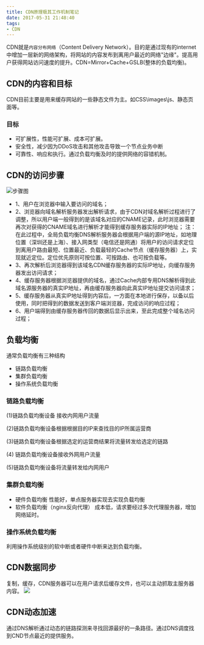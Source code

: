 ```yaml
---
title: CDN原理极其工作机制笔记
date: 2017-05-31 21:48:40
tags:
- CDN
---
```


CDN就是`内容分布网络`（Content Delivery Network）。目的是通过现有的internet中增加一层新的网络架构，将网站的内容发布到离用户最近的网络"边缘"。提高用户获得网站访问速度的提升。CDN=Mirror+Cache+GSLB(整体的负载均衡)。
<!--more-->
## CDN的内容和目标

CDN目前主要是用来缓存网站的一些静态文件为主。如CSS\images\js、静态页面等。
### 目标
* 可扩展性，性能可扩展、成本可扩展。
* 安全性，减少因为DDoS攻击和其他攻击导致一个节点业务中断
* 可靠性、响应和执行。通过负载均衡及时的提供网络的容错机制。

## CDN的访问步骤

![步骤图](http://pic001.cnblogs.com/images/2011/1/2011111514091332.jpg)
* 1、用户在浏览器中输入要访问的域名；
* 2、浏览器向域名解析服务器发出解析请求，由于CDN对域名解析过程进行了调整，所以用户端一般得到的是该域名对应的CNAME记录，此时浏览器需要再次对获得的CNAME域名进行解析才能得到缓存服务器实际的IP地址； 注：在此过程中，全局负载均衡DNS解析服务器会根据用户端的源IP地址，如地理位置（深圳还是上海）、接入网类型（电信还是网通）将用户的访问请求定位到离用户路由最短、位置最近、负载最轻的Cache节点（缓存服务器）上，实现就近定位。定位优先原则可按位置、可按路由、也可按负载等。
* 3、再次解析后浏览器得到该域名CDN缓存服务器的实际IP地址，向缓存服务器发出访问请求；
* 4、缓存服务器根据浏览器提供的域名，通过Cache内部专用DNS解析得到此域名源服务器的真实IP地址，再由缓存服务器向此真实IP地址提交访问请求；
*  5、缓存服务器从真实IP地址得到内容后，一方面在本地进行保存，以备以后使用，同时把得到的数据发送到客户端浏览器，完成访问的响应过程；
* 6、用户端得到由缓存服务器传回的数据后显示出来，至此完成整个域名访问过程；

## 负载均衡
通常负载均衡有三种结构
* 链路负载均衡
* 集群负载均衡
* 操作系统负载均衡

### 链路负载均衡
(1)链路负载均衡设备 接收内网用户流量

(2)链路负载均衡设备根据根据目的IP来查找目的IP所属运营商

(3)链路负载均衡设备根据选定的运营商结果将流量转发给选定的链路

(4) 链路负载均衡设备接收外网用户流量

(5)链路负载均衡设备将流量转发给内网用户

### 集群负载均衡
* 硬件负载均衡 性能好，单点服务器实现去实现负载均衡
* 软件负载均衡（nginx反向代理） 成本低，请求要经过多次代理服务器，增加网络延时。

### 操作系统负载均衡
利用操作系统级别的软中断或者硬件中断来达到负载均衡。

## CDN数据同步
复制，缓存，CDN服务器可以在用户请求后缓存文件，也可以主动抓取主服务器内容。
![](http://ww2.sinaimg.cn/mw690/5e4d414cgw1er7cizt3znj20dw099756.jpg)
## CDN动态加速
通过DNS解析通过动态的链路探测来寻找回源最好的一条路径。通过DNS调度找到CND节点最近的提供服务。
